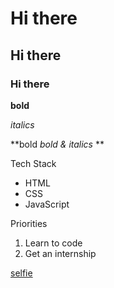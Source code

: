 # Hi there 

## Hi there

### Hi there


**bold**

*italics*

**bold *bold & italics* **

Tech Stack
* HTML
* CSS
* JavaScript

Priorities
1. Learn to code
2. Get an internship

[selfie](man-se-sm.jpeg)
